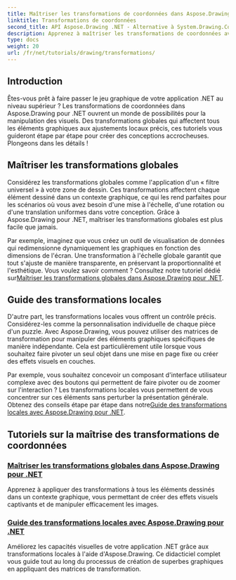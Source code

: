 ```yaml
---
title: Maîtriser les transformations de coordonnées dans Aspose.Drawing pour .NET
linktitle: Transformations de coordonnées
second_title: API Aspose.Drawing .NET - Alternative à System.Drawing.Common
description: Apprenez à maîtriser les transformations de coordonnées avec Aspose.Drawing pour .NET. Découvrez comment implémenter des transformations globales et locales pour une excellence visuelle.
type: docs
weight: 20
url: /fr/net/tutorials/drawing/transformations/
---
```

## Introduction

Êtes-vous prêt à faire passer le jeu graphique de votre application .NET au niveau supérieur ? Les transformations de coordonnées dans Aspose.Drawing pour .NET ouvrent un monde de possibilités pour la manipulation des visuels. Des transformations globales qui affectent tous les éléments graphiques aux ajustements locaux précis, ces tutoriels vous guideront étape par étape pour créer des conceptions accrocheuses. Plongeons dans les détails !

## Maîtriser les transformations globales

Considérez les transformations globales comme l'application d'un « filtre universel » à votre zone de dessin. Ces transformations affectent chaque élément dessiné dans un contexte graphique, ce qui les rend parfaites pour les scénarios où vous avez besoin d'une mise à l'échelle, d'une rotation ou d'une translation uniformes dans votre conception. Grâce à Aspose.Drawing pour .NET, maîtriser les transformations globales est plus facile que jamais.

 Par exemple, imaginez que vous créez un outil de visualisation de données qui redimensionne dynamiquement les graphiques en fonction des dimensions de l'écran. Une transformation à l'échelle globale garantit que tout s'ajuste de manière transparente, en préservant la proportionnalité et l'esthétique. Vous voulez savoir comment ? Consultez notre tutoriel dédié sur[Maîtriser les transformations globales dans Aspose.Drawing pour .NET](./mastering-global-transformations/).

## Guide des transformations locales

D'autre part, les transformations locales vous offrent un contrôle précis. Considérez-les comme la personnalisation individuelle de chaque pièce d'un puzzle. Avec Aspose.Drawing, vous pouvez utiliser des matrices de transformation pour manipuler des éléments graphiques spécifiques de manière indépendante. Cela est particulièrement utile lorsque vous souhaitez faire pivoter un seul objet dans une mise en page fixe ou créer des effets visuels en couches.

 Par exemple, vous souhaitez concevoir un composant d'interface utilisateur complexe avec des boutons qui permettent de faire pivoter ou de zoomer sur l'interaction ? Les transformations locales vous permettent de vous concentrer sur ces éléments sans perturber la présentation générale. Obtenez des conseils étape par étape dans notre[Guide des transformations locales avec Aspose.Drawing pour .NET](./guide-to-local-transformation/).

## Tutoriels sur la maîtrise des transformations de coordonnées
### [Maîtriser les transformations globales dans Aspose.Drawing pour .NET](./mastering-global-transformations/)
Apprenez à appliquer des transformations à tous les éléments dessinés dans un contexte graphique, vous permettant de créer des effets visuels captivants et de manipuler efficacement les images.
### [Guide des transformations locales avec Aspose.Drawing pour .NET](./guide-to-local-transformation/)
Améliorez les capacités visuelles de votre application .NET grâce aux transformations locales à l'aide d'Aspose.Drawing. Ce didacticiel complet vous guide tout au long du processus de création de superbes graphiques en appliquant des matrices de transformation.
